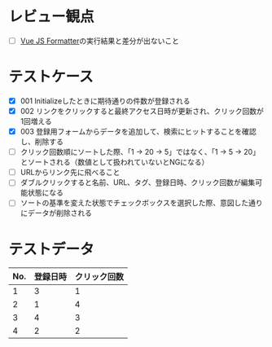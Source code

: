 # レビュー観点

- [ ] [Vue JS Formatter](https://mtp.tools/formatters/vue-formatter)の実行結果と差分が出ないこと

# テストケース

- [x] 001 Initializeしたときに期待通りの件数が登録される
- [x] 002 リンクをクリックすると最終アクセス日時が更新され、クリック回数が1回増える
- [x] 003 登録用フォームからデータを追加して、検索にヒットすることを確認し、削除する
- [ ] クリック回数順にソートした際、「1 -> 20 -> 5」ではなく、「1 -> 5 -> 20」とソートされる（数値として扱われていないとNGになる）
- [ ] URLからリンク先に飛べること
- [ ] ダブルクリックすると名前、URL、タグ、登録日時、クリック回数が編集可能状態になる
- [ ] ソートの基準を変えた状態でチェックボックスを選択した際、意図した通りにデータが削除される

# テストデータ

|No.|登録日時|クリック回数|
|---|---|---|
|1|3|1|
|2|1|4|
|3|4|3|
|4|2|2|